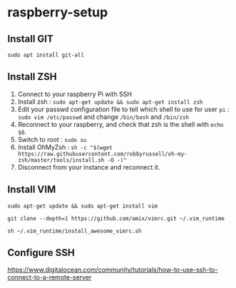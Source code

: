 # raspberry-setup

## Install GIT
`sudo apt install git-all`

## Install ZSH
1. Connect to your raspberry Pi with SSH
2. Install zsh : `sudo apt-get update && sudo apt-get install zsh`
3. Edit your passwd configuration file to tell which shell to use for user `pi` : `sudo vim /etc/passwd` and change 
`/bin/bash` and `/bin/zsh`
4. Reconnect to your raspberry, and check that zsh is the shell with `echo $0`.
5. Switch to root : `sudo su`
6. Install OhMyZsh : `sh -c "$(wget https://raw.githubusercontent.com/robbyrussell/oh-my-zsh/master/tools/install.sh -O -)"`
7. Disconnect from your instance and reconnect it. 


## Install VIM
`sudo apt-get update && sudo apt-get install vim`

`git clone --depth=1 https://github.com/amix/vimrc.git ~/.vim_runtime`

`sh ~/.vim_runtime/install_awesome_vimrc.sh`

## Configure SSH

https://www.digitalocean.com/community/tutorials/how-to-use-ssh-to-connect-to-a-remote-server





